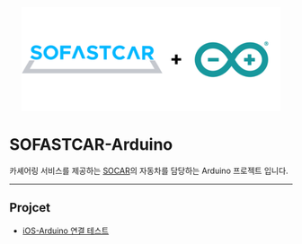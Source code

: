 <p align="center">
  <img width="460" src="./images/long_logo.png">
</p>

# SOFASTCAR-Arduino
카셰어링 서비스를 제공하는 [SOCAR](https://www.socar.kr/)의 자동차를 담당하는 Arduino 프로젝트 입니다.

--- 

## Projcet
- [iOS-Arduino 연결 테스트](https://youtu.be/pgaeHQ56xD0)